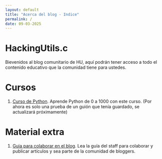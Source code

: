 ```yaml
---
layout: default
title: "Acerca del blog - Indice"
permalink: /
date: 09-03-2025
---
```


# HackingUtils.c
Bievenidos al blog comunitario de HU, aquí podrán tener acceso a todo el contenido educativo que la comunidad tiene para ustedes.

# Cursos
1. [Curso de Python](https://essenemigz.github.io/hu-blog/posts/languages/python-course). Aprende Python de 0 a 1000 con este curso. (Por ahora es solo una prueba de un guión que tenía guardado, se actualizará próximamente)

# Material extra
1. [Guia para colaborar en el blog](https://essenemigz.github.io/hu-blog/posts/extra/tutorial). Lea la guía del staff para colaborar y publicar artículos y sea parte de la comunidad de bloggers.
